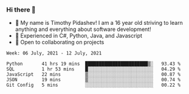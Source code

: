 ### Hi there 👋
- :adult: My name is Timothy Pidashev! I am a 16 year old striving to learn anything and everything about software development!
- :evergreen_tree: Experienced in C#, Python, Java, and Javascript
- 👯 Open to collaborating on projects

<!--START_SECTION:waka-->
```text
Week: 06 July, 2021 - 12 July, 2021

Python       41 hrs 19 mins  ███████████████████████▒░   93.43 % 
SQL          1 hr 53 mins    █░░░░░░░░░░░░░░░░░░░░░░░░   04.29 % 
JavaScript   22 mins         ▒░░░░░░░░░░░░░░░░░░░░░░░░   00.87 % 
JSON         19 mins         ▒░░░░░░░░░░░░░░░░░░░░░░░░   00.74 % 
Git Config   5 mins          ░░░░░░░░░░░░░░░░░░░░░░░░░   00.22 % 
```
<!--END_SECTION:waka-->
